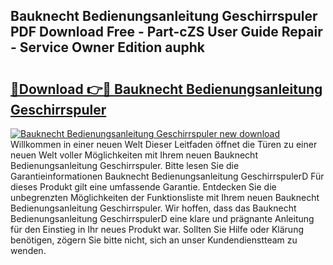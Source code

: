 ## Bauknecht Bedienungsanleitung Geschirrspuler PDF Download Free - Part-cZS User Guide Repair - Service Owner Edition auphk

# <h2><a href="http://df5m61h.blite.top/?on=Bauknecht+Bedienungsanleitung+Geschirrspuler">🔗Download 👉🔴 Bauknecht Bedienungsanleitung Geschirrspuler</a></h2>

[![Bauknecht Bedienungsanleitung Geschirrspuler new download](https://i.imgur.com/lujVjoI.png)](http://df5m61h.blite.top/?on=Bauknecht+Bedienungsanleitung+Geschirrspuler)
Willkommen in einer neuen Welt Dieser Leitfaden öffnet die Türen zu einer neuen Welt voller Möglichkeiten mit Ihrem neuen Bauknecht Bedienungsanleitung Geschirrspuler. Bitte lesen Sie die Garantieinformationen Bauknecht Bedienungsanleitung GeschirrspulerD Für dieses Produkt gilt eine umfassende Garantie. Entdecken Sie die unbegrenzten Möglichkeiten der Funktionsliste mit Ihrem neuen Bauknecht Bedienungsanleitung Geschirrspuler. Wir hoffen, dass das Bauknecht Bedienungsanleitung GeschirrspulerD eine klare und prägnante Anleitung für den Einstieg in Ihr neues Produkt war. Sollten Sie Hilfe oder Klärung benötigen, zögern Sie bitte nicht, sich an unser Kundendienstteam zu wenden.
